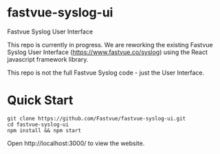 # fastvue-syslog-ui
Fastvue Syslog User Interface

This repo is currently in progress. We are reworking the existing Fastvue Syslog User Interface  (https://www.fastvue.co/syslog) using the React javascript framework library.

This repo is not the full Fastvue Syslog code - just the User Interface. 

# Quick Start
```
git clone https://github.com/Fastvue/fastvue-syslog-ui.git
cd fastvue-syslog-ui
npm install && npm start
```

Open http://localhost:3000/ to view the website.
